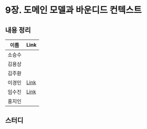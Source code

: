 # 9장. 도메인 모델과 바운디드 컨텍스트

## 내용 정리

|  이름   | Link  |
|:-----:|:------|
|  소승수  |       |
|  김용상  |       | 
|  김주환  |       |
|  이경민  | [Link](https://velog.io/@tidavid1/DDD-START-9%EC%9E%A5-%EB%8F%84%EB%A9%94%EC%9D%B8-%EB%AA%A8%EB%8D%B8%EA%B3%BC-%EB%B0%94%EC%9A%B4%EB%94%94%EB%93%9C-%EC%BB%A8%ED%85%8D%EC%8A%A4%ED%8A%B8) |
|  임수진  | [Link](https://blog.naver.com/sjlim1999/223298672670)     |
|  홍지인  |       |

## 스터디
> 
